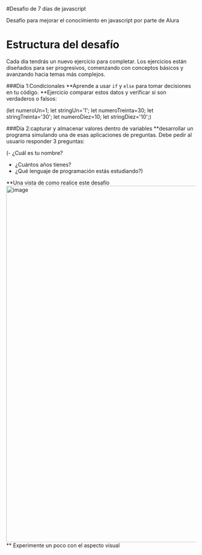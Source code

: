 #Desafio de 7 días de javascript

Desafío para mejorar el conocimiento en javascript
por parte de Alura

# Estructura del desafío
Cada día tendrás un nuevo ejercicio para completar. 
Los ejercicios están diseñados para ser progresivos, 
comenzando con conceptos básicos y avanzando hacia temas más complejos.

###Día 1:Condicionales
**Aprende a usar `if` y `else` para tomar decisiones en tu código.
**Ejercicio comparar estos datos y verificar si son verdaderos o falsos:

(let numeroUn=1;
let stringUn='1';
let numeroTreinta=30;
let stringTreinta='30';
let numeroDiez=10;
let stringDiez='10';)

###Día 2:capturar y almacenar valores dentro de variables
**desarrollar un programa simulando una de esas aplicaciones de preguntas.
Debe pedir al usuario responder 3 preguntas:

(- ¿Cuál es tu nombre?
- ¿Cuántos años tienes?
- ¿Qué lenguaje de programación estás estudiando?)
  
**Una vista de como realice este desafío
<img width="946" alt="image" src="https://github.com/user-attachments/assets/fc5f0c41-a235-4d73-8b69-c9f72c2cfd86">
** Experimente un poco con el aspecto visual
